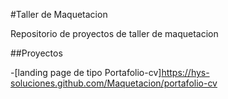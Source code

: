 #Taller de Maquetacion

Repositorio de proyectos de taller de maquetacion

##Proyectos

-[landing page de tipo Portafolio-cv]https://hys-soluciones.github.com/Maquetacion/portafolio-cv
